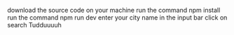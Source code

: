 download the source code on your machine
run the command npm install
run the command npm run dev 
enter your city name in the input bar
click on search 
Tudduuuuh
